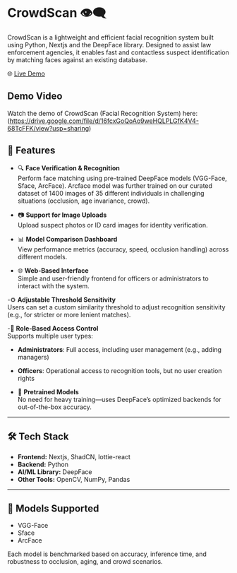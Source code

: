 # CrowdScan 👁️‍🗨️

CrowdScan is a lightweight and efficient facial recognition system built using Python, Nextjs and the DeepFace library. Designed to assist law enforcement agencies, it enables fast and contactless suspect identification by matching faces against an existing database.

🌐 [Live Demo](https://crowdscan-fe.vercel.app/)

## Demo Video
Watch the demo of CrowdScan (Facial Recognition System) here:
(https://drive.google.com/file/d/16fcxGoQoAo9weHQLPLGfK4V4-68TcFFK/view?usp=sharing)

## 🚀 Features

- 🔍 **Face Verification & Recognition**  
  Perform face matching using pre-trained DeepFace models (VGG-Face, Sface, ArcFace).
  Arcface model was further trained on our curated dataset of 1400 images of 35 different individuals in challenging situations (occlusion, age invariance, crowd).

- 📷 **Support for Image Uploads**  
  Upload suspect photos or ID card images for identity verification.

- 📊 **Model Comparison Dashboard**  
  View performance metrics (accuracy, speed, occlusion handling) across different models.

- 🌐 **Web-Based Interface**  
  Simple and user-friendly frontend for officers or administrators to interact with the system.

-⚙️ **Adjustable Threshold Sensitivity**  
  Users can set a custom similarity threshold to adjust recognition sensitivity (e.g., for stricter or more lenient matches).

-👥 **Role-Based Access Control**  
  Supports multiple user types:
  - **Administrators**: Full access, including user management (e.g., adding managers)
  - **Officers**: Operational access to recognition tools, but no user creation rights

- 🧠 **Pretrained Models**  
  No need for heavy training—uses DeepFace’s optimized backends for out-of-the-box accuracy.

---

## 🛠️ Tech Stack

- **Frontend:** Nextjs, ShadCN, lottie-react
- **Backend:** Python  
- **AI/ML Library:** DeepFace  
- **Other Tools:** OpenCV, NumPy, Pandas

---

## 📸 Models Supported

- VGG-Face  
- Sface 
- ArcFace  

Each model is benchmarked based on accuracy, inference time, and robustness to occlusion, aging, and crowd scenarios.

